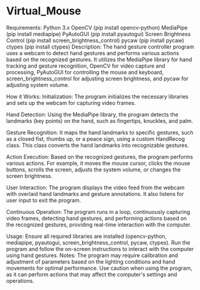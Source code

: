 # Virtual_Mouse

Requirements:
Python 3.x
OpenCV (pip install opencv-python)
MediaPipe (pip install mediapipe)
PyAutoGUI (pip install pyautogui)
Screen Brightness Control (pip install screen_brightness_control)
pycaw (pip install pycaw)
ctypes (pip install ctypes)
Description:
The hand gesture controller program uses a webcam to detect hand gestures and performs various actions based on the recognized gestures. It utilizes the MediaPipe library for hand tracking and gesture recognition, OpenCV for video capture and processing, PyAutoGUI for controlling the mouse and keyboard, screen_brightness_control for adjusting screen brightness, and pycaw for adjusting system volume.

How it Works:
Initialization: The program initializes the necessary libraries and sets up the webcam for capturing video frames.

Hand Detection: Using the MediaPipe library, the program detects the landmarks (key points) on the hand, such as fingertips, knuckles, and palm.

Gesture Recognition: It maps the hand landmarks to specific gestures, such as a closed fist, thumbs up, or a peace sign, using a custom HandRecog class. This class converts the hand landmarks into recognizable gestures.

Action Execution: Based on the recognized gestures, the program performs various actions. For example, it moves the mouse cursor, clicks the mouse buttons, scrolls the screen, adjusts the system volume, or changes the screen brightness.

User Interaction: The program displays the video feed from the webcam with overlaid hand landmarks and gesture annotations. It also listens for user input to exit the program.

Continuous Operation: The program runs in a loop, continuously capturing video frames, detecting hand gestures, and performing actions based on the recognized gestures, providing real-time interaction with the computer.

Usage:
Ensure all required libraries are installed (opencv-python, mediapipe, pyautogui, screen_brightness_control, pycaw, ctypes).
Run the program and follow the on-screen instructions to interact with the computer using hand gestures.
Notes:
The program may require calibration and adjustment of parameters based on the lighting conditions and hand movements for optimal performance.
Use caution when using the program, as it can perform actions that may affect the computer's settings and operations.
